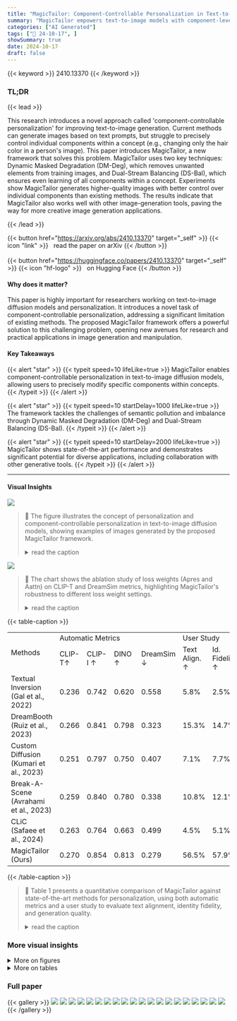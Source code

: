 ```yaml
---
title: "MagicTailor: Component-Controllable Personalization in Text-to-Image Diffusion Models"
summary: "MagicTailor empowers text-to-image models with component-level control over personalized concepts, enabling fine-grained customization and high-quality image generation."
categories: ["AI Generated"]
tags: ["🔖 24-10-17", ]
showSummary: true
date: 2024-10-17
draft: false
---
```


{{< keyword >}} 2410.13370 {{< /keyword >}}

### TL;DR


{{< lead >}}

This research introduces a novel approach called 'component-controllable personalization' for improving text-to-image generation.  Current methods can generate images based on text prompts, but struggle to precisely control individual components within a concept (e.g., changing only the hair color in a person's image).  This paper introduces MagicTailor, a new framework that solves this problem. MagicTailor uses two key techniques: Dynamic Masked Degradation (DM-Deg), which removes unwanted elements from training images, and Dual-Stream Balancing (DS-Bal), which ensures even learning of all components within a concept.  Experiments show MagicTailor generates higher-quality images with better control over individual components than existing methods. The results indicate that MagicTailor also works well with other image-generation tools, paving the way for more creative image generation applications.

{{< /lead >}}


{{< button href="https://arxiv.org/abs/2410.13370" target="_self" >}}
{{< icon "link" >}} &nbsp; read the paper on arXiv
{{< /button >}}
<br><br>
{{< button href="https://huggingface.co/papers/2410.13370" target="_self" >}}
{{< icon "hf-logo" >}} &nbsp; on Hugging Face
{{< /button >}}

#### Why does it matter?
This paper is highly important for researchers working on text-to-image diffusion models and personalization.  It introduces a novel task of component-controllable personalization, addressing a significant limitation of existing methods. The proposed MagicTailor framework offers a powerful solution to this challenging problem, opening new avenues for research and practical applications in image generation and manipulation.
#### Key Takeaways

{{< alert "star" >}}
{{< typeit speed=10 lifeLike=true >}} MagicTailor enables component-controllable personalization in text-to-image diffusion models, allowing users to precisely modify specific components within concepts. {{< /typeit >}}
{{< /alert >}}

{{< alert "star" >}}
{{< typeit speed=10 startDelay=1000 lifeLike=true >}} The framework tackles the challenges of semantic pollution and imbalance through Dynamic Masked Degradation (DM-Deg) and Dual-Stream Balancing (DS-Bal). {{< /typeit >}}
{{< /alert >}}

{{< alert "star" >}}
{{< typeit speed=10 startDelay=2000 lifeLike=true >}} MagicTailor shows state-of-the-art performance and demonstrates significant potential for diverse applications, including collaboration with other generative tools. {{< /typeit >}}
{{< /alert >}}

------
#### Visual Insights



![](https://ai-paper-reviewer.com/2410.13370/figures_1_0.png)

> 🔼 The figure illustrates the concept of personalization and component-controllable personalization in text-to-image diffusion models, showing examples of images generated by the proposed MagicTailor framework.
> <details>
> <summary>read the caption</summary>
> Figure 1: (a) Illustration of personalization, demonstrating how text-to-image (T2I) diffusion models can learn and reproduce a visual concept from given reference images. (b) Illustration of component-controllable personalization, depicting a newly formulated task that aims to modify a specific component of a visual concept during personalization. (c) Example images generated by MagicTailor, showcasing the effectiveness of the proposed MagicTailor, a novel framework that adapts T2I diffusion models for component-controllable personalization. For clarity, the red and blue circles are used to highlight the target concept and component, respectively.
> </details>





![](https://ai-paper-reviewer.com/2410.13370/charts_8_0.png)

> 🔼 The chart shows the ablation study of loss weights (Apres and Aattn) on CLIP-T and DreamSim metrics, highlighting MagicTailor's robustness to different loss weight settings.
> <details>
> <summary>read the caption</summary>
> Figure 7: Ablation of loss weights. We report CLIP-T for text alignment, and DreamSim for identity fidelity as it is most similar to human judgments (Fu et al., 2023). For reference, we also present the results of the second-best method in Table 1, highlighting our robustness on loss weights.
> </details>





{{< table-caption >}}
<table id='2' style='font-size:16px'><tr><td rowspan="2">Methods</td><td colspan="4">Automatic Metrics</td><td colspan="3">User Study</td></tr><tr><td>CLIP-T↑</td><td>CLIP-I ↑</td><td>DINO ↑</td><td>DreamSim ↓</td><td>Text Align. ↑</td><td>Id. Fidelity ↑</td><td>Gen. Quality ↑</td></tr><tr><td>Textual Inversion (Gal et al., 2022)</td><td>0.236</td><td>0.742</td><td>0.620</td><td>0.558</td><td>5.8%</td><td>2.5%</td><td>5.2%</td></tr><tr><td>DreamBooth (Ruiz et al., 2023)</td><td>0.266</td><td>0.841</td><td>0.798</td><td>0.323</td><td>15.3%</td><td>14.7%</td><td>12.5%</td></tr><tr><td>Custom Diffusion (Kumari et al., 2023)</td><td>0.251</td><td>0.797</td><td>0.750</td><td>0.407</td><td>7.1%</td><td>7.7%</td><td>9.8%</td></tr><tr><td>Break-A-Scene (Avrahami et al., 2023)</td><td>0.259</td><td>0.840</td><td>0.780</td><td>0.338</td><td>10.8%</td><td>12.1%</td><td>22.8%</td></tr><tr><td>CLiC (Safaee et al., 2024)</td><td>0.263</td><td>0.764</td><td>0.663</td><td>0.499</td><td>4.5%</td><td>5.1%</td><td>6.2%</td></tr><tr><td>MagicTailor (Ours)</td><td>0.270</td><td>0.854</td><td>0.813</td><td>0.279</td><td>56.5%</td><td>57.9%</td><td>43.4%</td></tr></table>{{< /table-caption >}}

> 🔼 Table 1 presents a quantitative comparison of MagicTailor against state-of-the-art methods for personalization, using both automatic metrics and a user study to evaluate text alignment, identity fidelity, and generation quality.
> <details>
> <summary>read the caption</summary>
> Table 1: Quantitative comparisons. We compare our MagicTailor with SOTA methods of personalization based on automatic metrics and user study. The best results are marked in bold.
> </details>



### More visual insights

<details>
<summary>More on figures
</summary>


![](https://ai-paper-reviewer.com/2410.13370/figures_3_0.png)

> 🔼 Figure 2 illustrates the two main challenges in component-controllable personalization: semantic pollution, where unwanted visual elements corrupt the concept; and semantic imbalance, where disproportionate learning of the concept and component occurs.
> <details>
> <summary>read the caption</summary>
> Figure 2: Major challenges in component-controllable personalization. (a) Semantic pollution: (i) Undesired visual elements may inadvertently disturb the personalized concept. (ii) A simple mask-out strategy is ineffective and causes unintended compositions, whereas (iii) our DM-Deg effectively suppresses unwanted visual semantics, preventing such pollution. (b) Semantic imbalance: (i) Simultaneously learning the concept and component can lead to imbalance, resulting in concept or component distortion (here we present a case for the former). (ii) Our DS-Bal ensures balanced learning, enhancing personalization performance.
> </details>



![](https://ai-paper-reviewer.com/2410.13370/figures_3_1.png)

> 🔼 Figure 1 illustrates personalization in text-to-image diffusion models, showing how to modify specific components of visual concepts using reference images and the effectiveness of MagicTailor in achieving this.
> <details>
> <summary>read the caption</summary>
> Figure 1: (a) Illustration of personalization, demonstrating how text-to-image (T2I) diffusion models can learn and reproduce a visual concept from given reference images. (b) Illustration of component-controllable personalization, depicting a newly formulated task that aims to modify a specific component of a visual concept during personalization. (c) Example images generated by MagicTailor, showcasing the effectiveness of the proposed MagicTailor, a novel framework that adapts T2I diffusion models for component-controllable personalization. For clarity, the red and blue circles are used to highlight the target concept and component, respectively.
> </details>



![](https://ai-paper-reviewer.com/2410.13370/figures_4_0.png)

> 🔼 The figure illustrates the pipeline of MagicTailor, a framework that enables component-controllable personalization for text-to-image diffusion models by using dynamic masked degradation and dual-stream balancing.
> <details>
> <summary>read the caption</summary>
> Figure 3: Pipeline overview of MagicTailor. Using reference images as the inputs, MagicTailor fine-tunes a T2I diffusion model to learn both the target concept and component, enabling the generation of images that seamlessly integrate the component into the concept. Two key techniques, Dynamic Masked Degradation (DM-Deg, see Section 3.2) and Dual-Stream Balancing (DS-Bal, see Section 3.3), address the challenges of semantic pollution and semantic imbalance, respectively. For clarity, only one image per concept/component is presented and the warm-up stage is not depicted.
> </details>



![](https://ai-paper-reviewer.com/2410.13370/figures_5_0.png)

> 🔼 Figure 1 illustrates the concept of personalization in text-to-image diffusion models, highlighting the differences between standard personalization and the novel component-controllable personalization proposed in the paper, and shows example outputs of the proposed method.
> <details>
> <summary>read the caption</summary>
> Figure 1: (a) Illustration of personalization, demonstrating how text-to-image (T2I) diffusion models can learn and reproduce a visual concept from given reference images. (b) Illustration of component-controllable personalization, depicting a newly formulated task that aims to modify a specific component of a visual concept during personalization. (c) Example images generated by MagicTailor, showcasing the effectiveness of the proposed MagicTailor, a novel framework that adapts T2I diffusion models for component-controllable personalization. For clarity, the red and blue circles are used to highlight the target concept and component, respectively.
> </details>



![](https://ai-paper-reviewer.com/2410.13370/figures_6_0.png)

> 🔼 Figure 1 illustrates personalization and component-controllable personalization using text-to-image diffusion models, and shows example images generated by the proposed MagicTailor framework.
> <details>
> <summary>read the caption</summary>
> Figure 1: (a) Illustration of personalization, demonstrating how text-to-image (T2I) diffusion models can learn and reproduce a visual concept from given reference images. (b) Illustration of component-controllable personalization, depicting a newly formulated task that aims to modify a specific component of a visual concept during personalization. (c) Example images generated by MagicTailor, showcasing the effectiveness of the proposed MagicTailor, a novel framework that adapts T2I diffusion models for component-controllable personalization. For clarity, the red and blue circles are used to highlight the target concept and component, respectively.
> </details>



![](https://ai-paper-reviewer.com/2410.13370/figures_6_1.png)

> 🔼 Figure 5 visualizes how the dual-stream balancing (DS-Bal) technique in MagicTailor effectively addresses semantic imbalance in component-controllable personalization, contrasting it with the unbalanced learning of a vanilla approach.
> <details>
> <summary>read the caption</summary>
> Figure 5: Visualization of the learning process. (a) The vanilla learning paradigm lapses into overemphasizing the easier one. (b) DS-Bal effectively balances the learning of the concept and component.
> </details>



![](https://ai-paper-reviewer.com/2410.13370/figures_7_0.png)

> 🔼 Figure 6 shows a qualitative comparison of images generated by MagicTailor and other state-of-the-art methods across various domains, highlighting MagicTailor's superior performance in text alignment, identity fidelity, and image quality.
> <details>
> <summary>read the caption</summary>
> Figure 6: Qualitative comparisons. We present images generated by MagicTailor and the compared methods for various domains. MagicTailor generally achieves promising text alignment, strong identity fidelity, and high generation quality. More results are provided in Appendix D.
> </details>



![](https://ai-paper-reviewer.com/2410.13370/figures_9_0.png)

> 🔼 Figure 1 illustrates the concept of personalization in text-to-image diffusion models, showing how to modify specific visual components using reference images, and provides example images generated by MagicTailor.
> <details>
> <summary>read the caption</summary>
> Figure 1: (a) Illustration of personalization, demonstrating how text-to-image (T2I) diffusion models can learn and reproduce a visual concept from given reference images. (b) Illustration of component-controllable personalization, depicting a newly formulated task that aims to modify a specific component of a visual concept during personalization. (c) Example images generated by MagicTailor, showcasing the effectiveness of the proposed MagicTailor, a novel framework that adapts T2I diffusion models for component-controllable personalization. For clarity, the red and blue circles are used to highlight the target concept and component, respectively.
> </details>



![](https://ai-paper-reviewer.com/2410.13370/figures_9_1.png)

> 🔼 The figure illustrates the concepts of personalization and component-controllable personalization in text-to-image diffusion models, and showcases example images generated by the proposed MagicTailor framework.
> <details>
> <summary>read the caption</summary>
> Figure 1: (a) Illustration of personalization, demonstrating how text-to-image (T2I) diffusion models can learn and reproduce a visual concept from given reference images. (b) Illustration of component-controllable personalization, depicting a newly formulated task that aims to modify a specific component of a visual concept during personalization. (c) Example images generated by MagicTailor, showcasing the effectiveness of the proposed MagicTailor, a novel framework that adapts T2I diffusion models for component-controllable personalization. For clarity, the red and blue circles are used to highlight the target concept and component, respectively.
> </details>



![](https://ai-paper-reviewer.com/2410.13370/figures_9_2.png)

> 🔼 Figure 1 illustrates personalization and component-controllable personalization, showing how text-to-image diffusion models can learn and modify visual concepts with example images generated by MagicTailor.
> <details>
> <summary>read the caption</summary>
> Figure 1: (a) Illustration of personalization, demonstrating how text-to-image (T2I) diffusion models can learn and reproduce a visual concept from given reference images. (b) Illustration of component-controllable personalization, depicting a newly formulated task that aims to modify a specific component of a visual concept during personalization. (c) Example images generated by MagicTailor, showcasing the effectiveness of the proposed MagicTailor, a novel framework that adapts T2I diffusion models for component-controllable personalization. For clarity, the red and blue circles are used to highlight the target concept and component, respectively.
> </details>



![](https://ai-paper-reviewer.com/2410.13370/figures_10_0.png)

> 🔼 This figure illustrates the MagicTailor pipeline, which fine-tunes a text-to-image diffusion model to learn concepts and components from reference images, addressing semantic pollution and imbalance.
> <details>
> <summary>read the caption</summary>
> Figure 3: Pipeline overview of MagicTailor. Using reference images as the inputs, MagicTailor fine-tunes a T2I diffusion model to learn both the target concept and component, enabling the generation of images that seamlessly integrate the component into the concept. Two key techniques, Dynamic Masked Degradation (DM-Deg, see Section 3.2) and Dual-Stream Balancing (DS-Bal, see Section 3.3), address the challenges of semantic pollution and semantic imbalance, respectively. For clarity, only one image per concept/component is presented and the warm-up stage is not depicted.
> </details>



![](https://ai-paper-reviewer.com/2410.13370/figures_10_1.png)

> 🔼 The figure illustrates the concept of personalization, component-controllable personalization, and example images generated by the proposed MagicTailor framework.
> <details>
> <summary>read the caption</summary>
> Figure 1: (a) Illustration of personalization, demonstrating how text-to-image (T2I) diffusion models can learn and reproduce a visual concept from given reference images. (b) Illustration of component-controllable personalization, depicting a newly formulated task that aims to modify a specific component of a visual concept during personalization. (c) Example images generated by MagicTailor, showcasing the effectiveness of the proposed MagicTailor, a novel framework that adapts T2I diffusion models for component-controllable personalization. For clarity, the red and blue circles are used to highlight the target concept and component, respectively.
> </details>



![](https://ai-paper-reviewer.com/2410.13370/figures_10_2.png)

> 🔼 The figure shows how MagicTailor can be used to enhance other generative tools by adding the ability to control a concept's component.
> <details>
> <summary>read the caption</summary>
> Figure 9: Enhancing other generative tools. MagicTailor can conveniently collaborate with a variety of generative tools that focus on other tasks, equipping them with an additional ability to control the concept's component in their pipelines.
> </details>



![](https://ai-paper-reviewer.com/2410.13370/figures_10_3.png)

> 🔼 This figure illustrates the pipeline of MagicTailor, a novel framework that enables component-controllable personalization for text-to-image diffusion models, highlighting its key techniques: Dynamic Masked Degradation and Dual-Stream Balancing.
> <details>
> <summary>read the caption</summary>
> Figure 3: Pipeline overview of MagicTailor. Using reference images as the inputs, MagicTailor fine-tunes a T2I diffusion model to learn both the target concept and component, enabling the generation of images that seamlessly integrate the component into the concept. Two key techniques, Dynamic Masked Degradation (DM-Deg, see Section 3.2) and Dual-Stream Balancing (DS-Bal, see Section 3.3), address the challenges of semantic pollution and semantic imbalance, respectively. For clarity, only one image per concept/component is presented and the warm-up stage is not depicted.
> </details>



![](https://ai-paper-reviewer.com/2410.13370/figures_10_5.png)

> 🔼 The figure illustrates the concept of personalization and component-controllable personalization in text-to-image diffusion models, showcasing examples generated by the proposed MagicTailor framework.
> <details>
> <summary>read the caption</summary>
> Figure 1: (a) Illustration of personalization, demonstrating how text-to-image (T2I) diffusion models can learn and reproduce a visual concept from given reference images. (b) Illustration of component-controllable personalization, depicting a newly formulated task that aims to modify a specific component of a visual concept during personalization. (c) Example images generated by MagicTailor, showcasing the effectiveness of the proposed MagicTailor, a novel framework that adapts T2I diffusion models for component-controllable personalization. For clarity, the red and blue circles are used to highlight the target concept and component, respectively.
> </details>



![](https://ai-paper-reviewer.com/2410.13370/figures_10_6.png)

> 🔼 Figure 1 illustrates personalization, component-controllable personalization, and example images generated by MagicTailor, highlighting its effectiveness in adapting T2I diffusion models for component-controllable personalization.
> <details>
> <summary>read the caption</summary>
> Figure 1: (a) Illustration of personalization, demonstrating how text-to-image (T2I) diffusion models can learn and reproduce a visual concept from given reference images. (b) Illustration of component-controllable personalization, depicting a newly formulated task that aims to modify a specific component of a visual concept during personalization. (c) Example images generated by MagicTailor, showcasing the effectiveness of the proposed MagicTailor, a novel framework that adapts T2I diffusion models for component-controllable personalization. For clarity, the red and blue circles are used to highlight the target concept and component, respectively.
> </details>



![](https://ai-paper-reviewer.com/2410.13370/figures_10_7.png)

> 🔼 Figure 4 shows the comparison of using fixed and dynamic intensity in the DM-Deg, illustrating how dynamic intensity mitigates noise memorization during training.
> <details>
> <summary>read the caption</summary>
> Figure 4: Motivation of dynamic intensity. (a) Fixed intensity (ad = 0.5 here) could cause noisy generated images. (b) Our dynamic intensity helps to mitigate noise memorization.
> </details>



![](https://ai-paper-reviewer.com/2410.13370/figures_17_0.png)

> 🔼 This figure illustrates the concept of personalization and component-controllable personalization, showing how text-to-image diffusion models can modify specific components of a visual concept and provides example images generated by the proposed MagicTailor framework.
> <details>
> <summary>read the caption</summary>
> Figure 1: (a) Illustration of personalization, demonstrating how text-to-image (T2I) diffusion models can learn and reproduce a visual concept from given reference images. (b) Illustration of component-controllable personalization, depicting a newly formulated task that aims to modify a specific component of a visual concept during personalization. (c) Example images generated by MagicTailor, showcasing the effectiveness of the proposed MagicTailor, a novel framework that adapts T2I diffusion models for component-controllable personalization. For clarity, the red and blue circles are used to highlight the target concept and component, respectively.
> </details>



![](https://ai-paper-reviewer.com/2410.13370/figures_17_1.png)

> 🔼 Figure 1 illustrates the concept of personalization in text-to-image diffusion models, showing how to modify specific components of a visual concept and examples of images generated by MagicTailor.
> <details>
> <summary>read the caption</summary>
> Figure 1: (a) Illustration of personalization, demonstrating how text-to-image (T2I) diffusion models can learn and reproduce a visual concept from given reference images. (b) Illustration of component-controllable personalization, depicting a newly formulated task that aims to modify a specific component of a visual concept during personalization. (c) Example images generated by MagicTailor, showcasing the effectiveness of the proposed MagicTailor, a novel framework that adapts T2I diffusion models for component-controllable personalization. For clarity, the red and blue circles are used to highlight the target concept and component, respectively.
> </details>



![](https://ai-paper-reviewer.com/2410.13370/figures_17_2.png)

> 🔼 The figure illustrates the two main challenges in component-controllable personalization: semantic pollution and semantic imbalance, showing how the proposed methods, DM-Deg and DS-Bal, address these issues.
> <details>
> <summary>read the caption</summary>
> Figure 2: Major challenges in component-controllable personalization. (a) Semantic pollution: (i) Undesired visual elements may inadvertently disturb the personalized concept. (ii) A simple mask-out strategy is ineffective and causes unintended compositions, whereas (iii) our DM-Deg effectively suppresses unwanted visual semantics, preventing such pollution. (b) Semantic imbalance: (i) Simultaneously learning the concept and component can lead to imbalance, resulting in concept or component distortion (here we present a case for the former). (ii) Our DS-Bal ensures balanced learning, enhancing personalization performance.
> </details>



![](https://ai-paper-reviewer.com/2410.13370/figures_17_3.png)

> 🔼 The figure illustrates the concept of personalization and component-controllable personalization in text-to-image diffusion models, showing examples of images generated by the proposed MagicTailor framework.
> <details>
> <summary>read the caption</summary>
> Figure 1: (a) Illustration of personalization, demonstrating how text-to-image (T2I) diffusion models can learn and reproduce a visual concept from given reference images. (b) Illustration of component-controllable personalization, depicting a newly formulated task that aims to modify a specific component of a visual concept during personalization. (c) Example images generated by MagicTailor, showcasing the effectiveness of the proposed MagicTailor, a novel framework that adapts T2I diffusion models for component-controllable personalization. For clarity, the red and blue circles are used to highlight the target concept and component, respectively.
> </details>



![](https://ai-paper-reviewer.com/2410.13370/figures_17_4.png)

> 🔼 The figure illustrates the concept of personalization and component-controllable personalization in text-to-image diffusion models, showcasing examples of image generation using the proposed MagicTailor framework.
> <details>
> <summary>read the caption</summary>
> Figure 1: (a) Illustration of personalization, demonstrating how text-to-image (T2I) diffusion models can learn and reproduce a visual concept from given reference images. (b) Illustration of component-controllable personalization, depicting a newly formulated task that aims to modify a specific component of a visual concept during personalization. (c) Example images generated by MagicTailor, showcasing the effectiveness of the proposed MagicTailor, a novel framework that adapts T2I diffusion models for component-controllable personalization. For clarity, the red and blue circles are used to highlight the target concept and component, respectively.
> </details>



![](https://ai-paper-reviewer.com/2410.13370/figures_17_5.png)

> 🔼 Figure 1 illustrates personalization and component-controllable personalization in text-to-image diffusion models, showing how MagicTailor modifies a specific visual concept component using reference images.
> <details>
> <summary>read the caption</summary>
> Figure 1: (a) Illustration of personalization, demonstrating how text-to-image (T2I) diffusion models can learn and reproduce a visual concept from given reference images. (b) Illustration of component-controllable personalization, depicting a newly formulated task that aims to modify a specific component of a visual concept during personalization. (c) Example images generated by MagicTailor, showcasing the effectiveness of the proposed MagicTailor, a novel framework that adapts T2I diffusion models for component-controllable personalization. For clarity, the red and blue circles are used to highlight the target concept and component, respectively.
> </details>



![](https://ai-paper-reviewer.com/2410.13370/figures_18_0.png)

> 🔼 The figure illustrates the concept of personalization and component-controllable personalization in text-to-image diffusion models, showing examples of images generated using the proposed MagicTailor framework.
> <details>
> <summary>read the caption</summary>
> Figure 1: (a) Illustration of personalization, demonstrating how text-to-image (T2I) diffusion models can learn and reproduce a visual concept from given reference images. (b) Illustration of component-controllable personalization, depicting a newly formulated task that aims to modify a specific component of a visual concept during personalization. (c) Example images generated by MagicTailor, showcasing the effectiveness of the proposed MagicTailor, a novel framework that adapts T2I diffusion models for component-controllable personalization. For clarity, the red and blue circles are used to highlight the target concept and component, respectively.
> </details>



![](https://ai-paper-reviewer.com/2410.13370/figures_18_1.png)

> 🔼 Figure 1 illustrates personalization, component-controllable personalization, and example images generated by MagicTailor to showcase its effectiveness in adapting T2I diffusion models for component-controllable personalization.
> <details>
> <summary>read the caption</summary>
> Figure 1: (a) Illustration of personalization, demonstrating how text-to-image (T2I) diffusion models can learn and reproduce a visual concept from given reference images. (b) Illustration of component-controllable personalization, depicting a newly formulated task that aims to modify a specific component of a visual concept during personalization. (c) Example images generated by MagicTailor, showcasing the effectiveness of the proposed MagicTailor, a novel framework that adapts T2I diffusion models for component-controllable personalization. For clarity, the red and blue circles are used to highlight the target concept and component, respectively.
> </details>



![](https://ai-paper-reviewer.com/2410.13370/figures_18_2.png)

> 🔼 Figure 1 illustrates the tasks of personalization and component-controllable personalization, and shows example images generated by the proposed MagicTailor framework.
> <details>
> <summary>read the caption</summary>
> Figure 1: (a) Illustration of personalization, demonstrating how text-to-image (T2I) diffusion models can learn and reproduce a visual concept from given reference images. (b) Illustration of component-controllable personalization, depicting a newly formulated task that aims to modify a specific component of a visual concept during personalization. (c) Example images generated by MagicTailor, showcasing the effectiveness of the proposed MagicTailor, a novel framework that adapts T2I diffusion models for component-controllable personalization. For clarity, the red and blue circles are used to highlight the target concept and component, respectively.
> </details>



![](https://ai-paper-reviewer.com/2410.13370/figures_18_3.png)

> 🔼 Figure 1 illustrates personalization, component-controllable personalization, and example images generated by MagicTailor, highlighting the effectiveness of the proposed framework for adapting T2I diffusion models.
> <details>
> <summary>read the caption</summary>
> Figure 1: (a) Illustration of personalization, demonstrating how text-to-image (T2I) diffusion models can learn and reproduce a visual concept from given reference images. (b) Illustration of component-controllable personalization, depicting a newly formulated task that aims to modify a specific component of a visual concept during personalization. (c) Example images generated by MagicTailor, showcasing the effectiveness of the proposed MagicTailor, a novel framework that adapts T2I diffusion models for component-controllable personalization. For clarity, the red and blue circles are used to highlight the target concept and component, respectively.
> </details>



![](https://ai-paper-reviewer.com/2410.13370/figures_18_4.png)

> 🔼 The figure illustrates personalization, component-controllable personalization, and example images generated by MagicTailor, highlighting the differences between standard personalization and the proposed component-controllable approach.
> <details>
> <summary>read the caption</summary>
> Figure 1: (a) Illustration of personalization, demonstrating how text-to-image (T2I) diffusion models can learn and reproduce a visual concept from given reference images. (b) Illustration of component-controllable personalization, depicting a newly formulated task that aims to modify a specific component of a visual concept during personalization. (c) Example images generated by MagicTailor, showcasing the effectiveness of the proposed MagicTailor, a novel framework that adapts T2I diffusion models for component-controllable personalization. For clarity, the red and blue circles are used to highlight the target concept and component, respectively.
> </details>



![](https://ai-paper-reviewer.com/2410.13370/figures_18_5.png)

> 🔼 The figure illustrates the concept of personalization and component-controllable personalization in text-to-image diffusion models, showing examples of images generated by MagicTailor.
> <details>
> <summary>read the caption</summary>
> Figure 1: (a) Illustration of personalization, demonstrating how text-to-image (T2I) diffusion models can learn and reproduce a visual concept from given reference images. (b) Illustration of component-controllable personalization, depicting a newly formulated task that aims to modify a specific component of a visual concept during personalization. (c) Example images generated by MagicTailor, showcasing the effectiveness of the proposed MagicTailor, a novel framework that adapts T2I diffusion models for component-controllable personalization. For clarity, the red and blue circles are used to highlight the target concept and component, respectively.
> </details>



![](https://ai-paper-reviewer.com/2410.13370/figures_19_0.png)

> 🔼 The figure illustrates the concept of personalization and component-controllable personalization in text-to-image diffusion models, showing examples of images generated by the proposed MagicTailor framework.
> <details>
> <summary>read the caption</summary>
> Figure 1: (a) Illustration of personalization, demonstrating how text-to-image (T2I) diffusion models can learn and reproduce a visual concept from given reference images. (b) Illustration of component-controllable personalization, depicting a newly formulated task that aims to modify a specific component of a visual concept during personalization. (c) Example images generated by MagicTailor, showcasing the effectiveness of the proposed MagicTailor, a novel framework that adapts T2I diffusion models for component-controllable personalization. For clarity, the red and blue circles are used to highlight the target concept and component, respectively.
> </details>



![](https://ai-paper-reviewer.com/2410.13370/figures_19_1.png)

> 🔼 Figure 1 illustrates personalization and component-controllable personalization tasks, showing how text-to-image diffusion models can learn and modify specific visual concepts using reference images, and provides example images generated by the proposed MagicTailor framework.
> <details>
> <summary>read the caption</summary>
> Figure 1: (a) Illustration of personalization, demonstrating how text-to-image (T2I) diffusion models can learn and reproduce a visual concept from given reference images. (b) Illustration of component-controllable personalization, depicting a newly formulated task that aims to modify a specific component of a visual concept during personalization. (c) Example images generated by MagicTailor, showcasing the effectiveness of the proposed MagicTailor, a novel framework that adapts T2I diffusion models for component-controllable personalization. For clarity, the red and blue circles are used to highlight the target concept and component, respectively.
> </details>



![](https://ai-paper-reviewer.com/2410.13370/figures_19_2.png)

> 🔼 The figure illustrates the concept of personalization and component-controllable personalization in text-to-image diffusion models, showing how MagicTailor modifies a specific component of a visual concept.
> <details>
> <summary>read the caption</summary>
> Figure 1: (a) Illustration of personalization, demonstrating how text-to-image (T2I) diffusion models can learn and reproduce a visual concept from given reference images. (b) Illustration of component-controllable personalization, depicting a newly formulated task that aims to modify a specific component of a visual concept during personalization. (c) Example images generated by MagicTailor, showcasing the effectiveness of the proposed MagicTailor, a novel framework that adapts T2I diffusion models for component-controllable personalization. For clarity, the red and blue circles are used to highlight the target concept and component, respectively.
> </details>



![](https://ai-paper-reviewer.com/2410.13370/figures_19_3.png)

> 🔼 Figure 1 illustrates personalization and component-controllable personalization in text-to-image diffusion models, showing examples of generated images using the proposed MagicTailor framework.
> <details>
> <summary>read the caption</summary>
> Figure 1: (a) Illustration of personalization, demonstrating how text-to-image (T2I) diffusion models can learn and reproduce a visual concept from given reference images. (b) Illustration of component-controllable personalization, depicting a newly formulated task that aims to modify a specific component of a visual concept during personalization. (c) Example images generated by MagicTailor, showcasing the effectiveness of the proposed MagicTailor, a novel framework that adapts T2I diffusion models for component-controllable personalization. For clarity, the red and blue circles are used to highlight the target concept and component, respectively.
> </details>



![](https://ai-paper-reviewer.com/2410.13370/figures_19_4.png)

> 🔼 The figure illustrates personalization, component-controllable personalization, and example images generated by the proposed MagicTailor framework for text-to-image diffusion models.
> <details>
> <summary>read the caption</summary>
> Figure 1: (a) Illustration of personalization, demonstrating how text-to-image (T2I) diffusion models can learn and reproduce a visual concept from given reference images. (b) Illustration of component-controllable personalization, depicting a newly formulated task that aims to modify a specific component of a visual concept during personalization. (c) Example images generated by MagicTailor, showcasing the effectiveness of the proposed MagicTailor, a novel framework that adapts T2I diffusion models for component-controllable personalization. For clarity, the red and blue circles are used to highlight the target concept and component, respectively.
> </details>



![](https://ai-paper-reviewer.com/2410.13370/figures_19_6.png)

> 🔼 Figure 1 illustrates the personalization and component-controllable personalization tasks, and shows example images generated by the proposed MagicTailor.
> <details>
> <summary>read the caption</summary>
> Figure 1: (a) Illustration of personalization, demonstrating how text-to-image (T2I) diffusion models can learn and reproduce a visual concept from given reference images. (b) Illustration of component-controllable personalization, depicting a newly formulated task that aims to modify a specific component of a visual concept during personalization. (c) Example images generated by MagicTailor, showcasing the effectiveness of the proposed MagicTailor, a novel framework that adapts T2I diffusion models for component-controllable personalization. For clarity, the red and blue circles are used to highlight the target concept and component, respectively.
> </details>



![](https://ai-paper-reviewer.com/2410.13370/figures_19_7.png)

> 🔼 Figure 1 illustrates the concept of personalization in text-to-image diffusion models, showcasing component-controllable personalization as a new task and example images generated by the proposed MagicTailor framework.
> <details>
> <summary>read the caption</summary>
> Figure 1: (a) Illustration of personalization, demonstrating how text-to-image (T2I) diffusion models can learn and reproduce a visual concept from given reference images. (b) Illustration of component-controllable personalization, depicting a newly formulated task that aims to modify a specific component of a visual concept during personalization. (c) Example images generated by MagicTailor, showcasing the effectiveness of the proposed MagicTailor, a novel framework that adapts T2I diffusion models for component-controllable personalization. For clarity, the red and blue circles are used to highlight the target concept and component, respectively.
> </details>



![](https://ai-paper-reviewer.com/2410.13370/figures_19_8.png)

> 🔼 Figure 1 illustrates the personalization and component-controllable personalization tasks, and shows example images generated by the proposed MagicTailor framework.
> <details>
> <summary>read the caption</summary>
> Figure 1: (a) Illustration of personalization, demonstrating how text-to-image (T2I) diffusion models can learn and reproduce a visual concept from given reference images. (b) Illustration of component-controllable personalization, depicting a newly formulated task that aims to modify a specific component of a visual concept during personalization. (c) Example images generated by MagicTailor, showcasing the effectiveness of the proposed MagicTailor, a novel framework that adapts T2I diffusion models for component-controllable personalization. For clarity, the red and blue circles are used to highlight the target concept and component, respectively.
> </details>



![](https://ai-paper-reviewer.com/2410.13370/figures_19_9.png)

> 🔼 Figure 1 illustrates personalization, component-controllable personalization, and examples of images generated by MagicTailor, highlighting its effectiveness in component-controllable personalization.
> <details>
> <summary>read the caption</summary>
> Figure 1: (a) Illustration of personalization, demonstrating how text-to-image (T2I) diffusion models can learn and reproduce a visual concept from given reference images. (b) Illustration of component-controllable personalization, depicting a newly formulated task that aims to modify a specific component of a visual concept during personalization. (c) Example images generated by MagicTailor, showcasing the effectiveness of the proposed MagicTailor, a novel framework that adapts T2I diffusion models for component-controllable personalization. For clarity, the red and blue circles are used to highlight the target concept and component, respectively.
> </details>



![](https://ai-paper-reviewer.com/2410.13370/figures_20_0.png)

> 🔼 Figure 6 shows a qualitative comparison of images generated by MagicTailor and other state-of-the-art methods across different domains, highlighting MagicTailor's superior performance in terms of text alignment, identity preservation, and image quality.
> <details>
> <summary>read the caption</summary>
> Figure 6: Qualitative comparisons. We present images generated by MagicTailor and the compared methods for various domains. MagicTailor generally achieves promising text alignment, strong identity fidelity, and high generation quality. More results are provided in Appendix D.
> </details>



</details>




<details>
<summary>More on tables
</summary>


{{< table-caption >}}
<table id='1' style='font-size:18px'><tr><td colspan="11">Table 2: Ablation of key techniques. Our DM- Table 4: Ablation of DM-Deg. We compare Deg and DS-Bal effectively contribute to a supe- DM-Deg with its variants and the mask-out strat- rior performance trade-off. egy. Our DM-Deg attains superior overall perfor-</td></tr><tr><td>DM-Deg DS-Bal</td><td></td><td>CLIP-T↑</td><td>CLIP-I ↑</td><td colspan="2">DINO ↑ DreamSim ↓</td><td>mance on text alignment and identity fidelity.</td><td></td><td></td><td></td><td></td></tr><tr><td></td><td>0.275</td><td>0.837</td><td>0.798</td><td colspan="2">0.317</td><td>Intensity Variants</td><td>CLIP-T↑</td><td>CLIP-I↑</td><td>DINO ↑</td><td>DreamSim ↓</td></tr><tr><td></td><td>0.276</td><td>0.848</td><td>0.809</td><td colspan="2">0.294</td><td>Mask-Out Startegy</td><td>0.270</td><td>0.818</td><td>0.760</td><td>0.375</td></tr><tr><td></td><td>0.270</td><td>0.845</td><td>0.802</td><td colspan="2">0.304</td><td></td><td></td><td></td><td></td><td></td></tr><tr><td>V</td><td>0.270</td><td>0.854</td><td>0.813</td><td colspan="2">0.279</td><td>Fixed (a = 0.4)</td><td>0.270 0.271</td><td>0.849</td><td>0.800</td><td>0.297 0.310</td></tr><tr><td colspan="6">Table 3: Ablation of DS-Bal. We compare DS- Bal with its variants, showing its excellence.</td><td>Fixed (a = 0.6)</td><td>0.271</td><td>0.845 0.846</td><td>0.794 0.796</td><td>0.305</td></tr><tr><td colspan="6"></td><td>Fixed (a = 0.8) Linear (Ascent)</td><td>0.270</td><td>0.846</td><td>0.797</td><td>0.307</td></tr><tr><td>U-Net Variants</td><td>CLIP-T↑</td><td>CLIP-I ↑</td><td>DINO ↑</td><td colspan="2">DreamSim ↓</td><td>Linear (Descent)</td><td>0.261</td><td>0.851</td><td>0.802</td><td>0.300</td></tr><tr><td>Fixed (B = 0)</td><td>0.268</td><td>0.850</td><td>0.803</td><td colspan="2">0.293</td><td>Dynamic (Y = 8)</td><td>0.266</td><td>0.850</td><td>0.806</td><td>0.289</td></tr><tr><td>Fixed (B = 1)</td><td>0.270</td><td>0.851</td><td>0.808</td><td colspan="2">0.286</td><td></td><td></td><td></td><td></td><td></td></tr><tr><td>Momentum (B = 0.5)</td><td>0.268</td><td>0.850</td><td>0.805</td><td colspan="2">0.290</td><td>Dynamic (Y = 16)</td><td>0.268</td><td>0.854</td><td>0.813</td><td>0.282</td></tr><tr><td>Momentum (B = 0.9)</td><td>0.269</td><td>0.850</td><td>0.808</td><td colspan="2">0.288</td><td>Dynamic (Y = 64)</td><td>0.271</td><td>0.852</td><td>0.812</td><td>0.283</td></tr><tr><td>Momentum (Ours)</td><td>0.270</td><td>0.854</td><td>0.813</td><td colspan="2">0.279</td><td>Dynamic (Ours)</td><td>0.270</td><td>0.854</td><td>0.813</td><td>0.279</td></tr></table>{{< /table-caption >}}
> 🔼 Table 1 quantitatively compares MagicTailor's performance against state-of-the-art methods in personalization using automatic metrics and a user study.
> <details>
> <summary>read the caption</summary>
> Table 1: Quantitative comparisons. We compare our MagicTailor with SOTA methods of personalization based on automatic metrics and user study. The best results are marked in bold.
> </details>

{{< table-caption >}}
<table id='2' style='font-size:14px'><tr><td>Recontextualization</td><td>Restylization</td></tr><tr><td>' <placeholder>, on the beach" ' ' <placeholder>, in the snow" " <placeholder>, at night" <placeholder>, in autumn"</td><td>"<placeholder>, watercolor painting" · <placeholder>, Ukiyo-e painting" ' <placeholder>, in Pixel Art style" "<placeholder>, in Von Gogh style" ' ' <placeholder>, in a comic book"</td></tr><tr><td>' <placeholder>, in the jungle" Interaction</td><td>Property Modification</td></tr><tr><td><placeholder>, with clouds in the background" <placeholder>, with flowers in the background"</td><td>"<placeholder>, from 3D rendering" "<placeholder>, in a far view" in a close view"</td></tr><tr><td><placeholder>, near the Eiffel Tower" <placeholder>, on top of water" <placeholder>, in front of the Mount Fuji"</td><td><placeholder>, <placeholder>, made of clay" <placeholder>, made of plastic"</td></tr></table>{{< /table-caption >}}
> 🔼 Table 1 quantitatively compares MagicTailor's performance against state-of-the-art methods in personalization using automatic metrics and a user study.
> <details>
> <summary>read the caption</summary>
> Table 1: Quantitative comparisons. We compare MagicTailor with SOTA methods of personalization based on automatic metrics and user study. The best results are marked in bold.
> </details>

{{< table-caption >}}
<table id='22' style='font-size:18px'><tr><td>Warm-up Variants</td><td>CLIP-T↑</td><td>CLIP-I↑</td><td>DINO ↑</td><td>DreamSim ↓</td></tr><tr><td>w/o Warm-up</td><td>0.272</td><td>0.844</td><td>0.793</td><td>0.320</td></tr><tr><td>w/ Warm-up (Ours)</td><td>0.270</td><td>0.854</td><td>0.813</td><td>0.279</td></tr></table>{{< /table-caption >}}
> 🔼 Table 2 shows the impact of the Dynamic Masked Degradation (DM-Deg) and Dual-Stream Balancing (DS-Bal) techniques on the performance of the MagicTailor model.
> <details>
> <summary>read the caption</summary>
> Table 2: Ablation of key techniques. Our DM-Deg and DS-Bal effectively contribute to a superior performance trade-off.
> </details>

</details>


### Full paper

{{< gallery >}}
<img src="https://ai-paper-reviewer.com/2410.13370/1.png" class="grid-w50 md:grid-w33 xl:grid-w25" />
<img src="https://ai-paper-reviewer.com/2410.13370/2.png" class="grid-w50 md:grid-w33 xl:grid-w25" />
<img src="https://ai-paper-reviewer.com/2410.13370/3.png" class="grid-w50 md:grid-w33 xl:grid-w25" />
<img src="https://ai-paper-reviewer.com/2410.13370/4.png" class="grid-w50 md:grid-w33 xl:grid-w25" />
<img src="https://ai-paper-reviewer.com/2410.13370/5.png" class="grid-w50 md:grid-w33 xl:grid-w25" />
<img src="https://ai-paper-reviewer.com/2410.13370/6.png" class="grid-w50 md:grid-w33 xl:grid-w25" />
<img src="https://ai-paper-reviewer.com/2410.13370/7.png" class="grid-w50 md:grid-w33 xl:grid-w25" />
<img src="https://ai-paper-reviewer.com/2410.13370/8.png" class="grid-w50 md:grid-w33 xl:grid-w25" />
<img src="https://ai-paper-reviewer.com/2410.13370/9.png" class="grid-w50 md:grid-w33 xl:grid-w25" />
<img src="https://ai-paper-reviewer.com/2410.13370/10.png" class="grid-w50 md:grid-w33 xl:grid-w25" />
<img src="https://ai-paper-reviewer.com/2410.13370/11.png" class="grid-w50 md:grid-w33 xl:grid-w25" />
<img src="https://ai-paper-reviewer.com/2410.13370/12.png" class="grid-w50 md:grid-w33 xl:grid-w25" />
<img src="https://ai-paper-reviewer.com/2410.13370/13.png" class="grid-w50 md:grid-w33 xl:grid-w25" />
<img src="https://ai-paper-reviewer.com/2410.13370/14.png" class="grid-w50 md:grid-w33 xl:grid-w25" />
<img src="https://ai-paper-reviewer.com/2410.13370/15.png" class="grid-w50 md:grid-w33 xl:grid-w25" />
<img src="https://ai-paper-reviewer.com/2410.13370/16.png" class="grid-w50 md:grid-w33 xl:grid-w25" />
<img src="https://ai-paper-reviewer.com/2410.13370/17.png" class="grid-w50 md:grid-w33 xl:grid-w25" />
<img src="https://ai-paper-reviewer.com/2410.13370/18.png" class="grid-w50 md:grid-w33 xl:grid-w25" />
<img src="https://ai-paper-reviewer.com/2410.13370/19.png" class="grid-w50 md:grid-w33 xl:grid-w25" />
<img src="https://ai-paper-reviewer.com/2410.13370/20.png" class="grid-w50 md:grid-w33 xl:grid-w25" />
{{< /gallery >}}